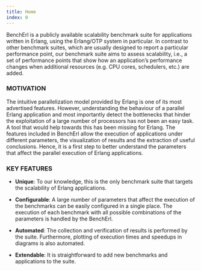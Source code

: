 ```yaml
---
title: Home
index: 0
---
```


BenchErl is a publicly available scalability benchmark suite for applications written in Erlang, using the Erlang/OTP system in particular. In contrast to other benchmark suites, which are usually designed to report a particular performance point, our benchmark suite aims to assess scalability, i.e., a set of performance points that show how an application’s performance changes when additional resources (e.g. CPU cores, schedulers, etc.) are added.

### MOTIVATION

The intuitive parallelization model provided by Erlang is one of its most advertised features. However, understanding the behaviour of a parallel Erlang application and most importantly detect the bottlenecks that hinder the exploitation of a large number of processors has not been an easy task. A tool that would help towards this has been missing for Erlang. The features included in BenchErl allow the execution of applications under different parameters, the visualization of results and the extraction of useful conclusions. Hence, it is a first step to better understand the parameters that affect the parallel execution of Erlang applications.

### KEY FEATURES

* **Unique**: To our knowledge, this is the only benchmark suite that targets the scalability of Erlang applications.

* **Configurable**: A large number of parameters that affect the execution of the benchmarks can be easily configured in a single place. The execution of each benchmark with all possible combinations of the parameters is handled by the BenchErl.

* **Automated**: The collection and verification of results is performed by the suite. Furthermore, plotting of execution times and speedups in diagrams is also automated.

* **Extendable**: It is straightforward to add new benchmarks and applications to the suite.

